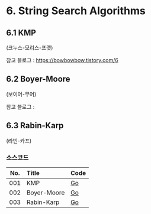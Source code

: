 # 6. String Search Algorithms

## 6.1 KMP

(크누스-모리스-프랫)

참고 블로그 : https://bowbowbow.tistory.com/6

## 6.2 Boyer-Moore

(보이어-무어)

참고 블로그 : 

## 6.3 Rabin-Karp

(라빈-카프)

### 소스코드

| No. | Title       | Code                 |
|:---:|:------------|:---------------------|
| 001 | KMP         | [Go](kmp.go)         |
| 002 | Boyer-Moore | [Go](boyer_moore.go) |
| 003 | Rabin-Karp  | [Go](rabin_karp.go)  |

